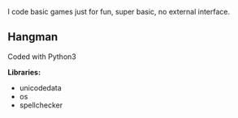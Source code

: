 I code basic games just for fun, super basic, no external interface.

## Hangman
Coded with Python3

**Libraries:**
- unicodedata
- os
- spellchecker